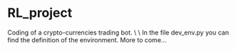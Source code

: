 # RL_project

Coding of a crypto-currencies trading bot. 
\\
\\
In the file dev_env.py you can find the definition of the environment.
More to come...
